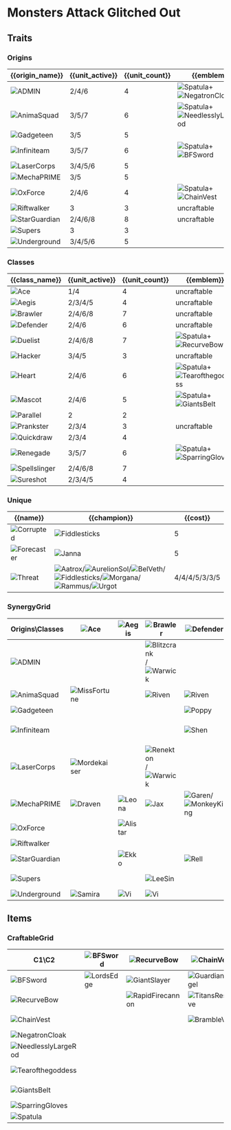 # Monsters Attack Glitched Out

## Traits
### Origins
| {{origin_name}}                                                       | {{unit_active}} | {{unit_count}} | {{emblem}}                                                                                                            | {{desc}} |
| -                                                                     | -               | -              | -                                                                                                                     | -        |
| ![ADMIN](../tfttraits/icon/set8.5/ADMINEmblemItem.png)                | 2/4/6           | 4              | ![Spatula](../tftitems/icon/set8.5/Spatula.png)+![NegatronCloak](../tftitems/icon/set8.5/NegatronCloak.png)           |          |
| ![AnimaSquad](../tfttraits/icon/set8.5/AnimaSquadEmblemItem.png)      | 3/5/7           | 6              | ![Spatula](../tftitems/icon/set8.5/Spatula.png)+![NeedlesslyLargeRod](../tftitems/icon/set8.5/NeedlesslyLargeRod.png) |          |
| ![Gadgeteen](../tfttraits/icon/set8.5/GenAEEmblemItem.png)            | 3/5             | 5              |                                                                                                                       |          |
| ![Infiniteam](../tfttraits/icon/set8.5/InfiniteamEmblemItem.png)      | 3/5/7           | 6              | ![Spatula](../tftitems/icon/set8.5/Spatula.png)+![BFSword](../tftitems/icon/set8.5/BFSword.png)                       |          |
| ![LaserCorps](../tfttraits/icon/set8.5/InterPolarisEmblemItem.png)    | 3/4/5/6         | 5              |                                                                                                                       |          |
| ![MechaPRIME](../tfttraits/icon/set8.5/ExoPrimeEmblemItem.png)        | 3/5             | 5              |                                                                                                                       |          |
| ![OxForce](../tfttraits/icon/set8.5/OxForceEmblemItem.png)            | 2/4/6           | 4              | ![Spatula](../tftitems/icon/set8.5/Spatula.png)+![ChainVest](../tftitems/icon/set8.5/ChainVest.png)                   |          |
| ![Riftwalker](../tfttraits/icon/set8.5/RiftwalkerEmblemItem.png)      | 3               | 3              | uncraftable                                                                                                           |          |
| ![StarGuardian](../tfttraits/icon/set8.5/StarGuardianEmblemItem.png)  | 2/4/6/8         | 8              | uncraftable                                                                                                           |          |
| ![Supers](../tfttraits/icon/set8.5/Supers.svg)                        | 3               | 3              |                                                                                                                       |          |
| ![Underground](../tfttraits/icon/set8.5/UndergroundTheEmblemItem.png) | 3/4/5/6         | 5              |                                                                                                                       |          |

### Classes
| {{class_name}}                                                    | {{unit_active}} | {{unit_count}} | {{emblem}}                                                                                                        | {{desc}} |
| -                                                                 | -               | -              | -                                                                                                                 | -        |
| ![Ace](../tfttraits/icon/set8.5/AceEmblemItem.png)                | 1/4             | 4              | uncraftable                                                                                                       |          |
| ![Aegis](../tfttraits/icon/set8.5/AegisEmblemItem.png)            | 2/3/4/5         | 4              | uncraftable                                                                                                       |          |
| ![Brawler](../tfttraits/icon/set8.5/BrawlerEmblemItem.png)        | 2/4/6/8         | 7              | uncraftable                                                                                                       |          |
| ![Defender](../tfttraits/icon/set8.5/DefenderEmblemItem.png)      | 2/4/6           | 6              | uncraftable                                                                                                       |          |
| ![Duelist](../tfttraits/icon/set8.5/DuelistEmblemItem.png)        | 2/4/6/8         | 7              | ![Spatula](../tftitems/icon/set8.5/Spatula.png)+![RecurveBow](../tftitems/icon/set8.5/RecurveBow.png)             |          |
| ![Hacker](../tfttraits/icon/set8.5/HackerEmblemItem.png)          | 3/4/5           | 3              | uncraftable                                                                                                       |          |
| ![Heart](../tfttraits/icon/set8.5/HeartEmblemItem.png)            | 2/4/6           | 6              | ![Spatula](../tftitems/icon/set8.5/Spatula.png)+![Tearofthegoddess](../tftitems/icon/set8.5/Tearofthegoddess.png) |          |
| ![Mascot](../tfttraits/icon/set8.5/MascotEmblemItem.png)          | 2/4/6           | 5              | ![Spatula](../tftitems/icon/set8.5/Spatula.png)+![GiantsBelt](../tftitems/icon/set8.5/GiantsBelt.png)             |          |
| ![Parallel](../tfttraits/icon/set8.5/Parallel.svg)                | 2               | 2              |                                                                                                                   |          |
| ![Prankster](../tfttraits/icon/set8.5/PranksterEmblemItem.png)    | 2/3/4           | 3              | uncraftable                                                                                                       |          |
| ![Quickdraw](../tfttraits/icon/set8.5/Quickdraw.svg)              | 2/3/4           | 4              |                                                                                                                   |          |
| ![Renegade](../tfttraits/icon/set8.5/RenegadeEmblemItem.png)      | 3/5/7           | 6              | ![Spatula](../tftitems/icon/set8.5/Spatula.png)+![SparringGloves](../tftitems/icon/set8.5/SparringGloves.png)     |          |
| ![Spellslinger](../tfttraits/icon/set8.5/ChannelerEmblemItem.png) | 2/4/6/8         | 7              |                                                                                                                   |          |
| ![Sureshot](../tfttraits/icon/set8.5/DeadeyeEmblemItem.png)       | 2/3/4/5         | 4              |                                                                                                                   |          |

### Unique
| {{name}}                                               | {{champion}}                                                                                                                                                                                                                                                                                                                                                                          | {{cost}}      |
| -                                                      | -                                                                                                                                                                                                                                                                                                                                                                                     | -             |
| ![Corrupted](../tfttraits/icon/set8.5/Corrupted.svg)   | ![Fiddlesticks](../tftchampions/icon/set8.5/Fiddlesticks.jpg)                                                                                                                                                                                                                                                                                                                         | 5             |
| ![Forecaster](../tfttraits/icon/set8.5/Forecaster.svg) | ![Janna](../tftchampions/icon/set8.5/Janna.jpg)                                                                                                                                                                                                                                                                                                                                       | 5             |
| ![Threat](../tfttraits/icon/set8.5/Threat.svg)         | ![Aatrox](../tftchampions/icon/set8.5/Aatrox.png)/![AurelionSol](../tftchampions/icon/set8.5/AurelionSol.jpg)/![BelVeth](../tftchampions/icon/set8.5/BelVeth.jpg)/![Fiddlesticks](../tftchampions/icon/set8.5/Fiddlesticks.jpg)/![Morgana](../tftchampions/icon/set8.5/Morgana.png)/![Rammus](../tftchampions/icon/set8.5/Rammus.jpg)/![Urgot](../tftchampions/icon/set8.5/Urgot.jpg) | 4/4/4/5/3/3/5 |

### SynergyGrid
| Origins\Classes                                                       | ![Ace](../tfttraits/icon/set8.5/AceEmblemItem.png)          | ![Aegis](../tfttraits/icon/set8.5/AegisEmblemItem.png) | ![Brawler](../tfttraits/icon/set8.5/BrawlerEmblemItem.png)                                                    | ![Defender](../tfttraits/icon/set8.5/DefenderEmblemItem.png)                                              | ![Duelist](../tfttraits/icon/set8.5/DuelistEmblemItem.png)  | ![Hacker](../tfttraits/icon/set8.5/HackerEmblemItem.png) | ![Heart](../tfttraits/icon/set8.5/HeartEmblemItem.png) | ![Mascot](../tfttraits/icon/set8.5/MascotEmblemItem.png) | ![Parallel](../tfttraits/icon/set8.5/Parallel.svg)            | ![Prankster](../tfttraits/icon/set8.5/PranksterEmblemItem.png) | ![Quickdraw](../tfttraits/icon/set8.5/Quickdraw.svg)        | ![Renegade](../tfttraits/icon/set8.5/RenegadeEmblemItem.png) | ![Spellslinger](../tfttraits/icon/set8.5/ChannelerEmblemItem.png)                           | ![Sureshot](../tfttraits/icon/set8.5/DeadeyeEmblemItem.png)                                                   |
| -                                                                     | -                                                           | -                                                      | -                                                                                                             | -                                                                                                         | -                                                           | -                                                        | -                                                      | -                                                        | -                                                             | -                                                              | -                                                           | -                                                            | -                                                                                           | -                                                                                                             |
| ![ADMIN](../tfttraits/icon/set8.5/ADMINEmblemItem.png)                |                                                             |                                                        | ![Blitzcrank](../tftchampions/icon/set8.5/Blitzcrank.jpg)/![Warwick](../tftchampions/icon/set8.5/Warwick.png) |                                                                                                           |                                                             | ![Leblanc](../tftchampions/icon/set8.5/Leblanc.jpg)      |                                                        |                                                          |                                                               |                                                                |                                                             | ![Camille](../tftchampions/icon/set8.5/Camille.jpg)          | ![Leblanc](../tftchampions/icon/set8.5/Leblanc.jpg)                                         |                                                                                                               |
| ![AnimaSquad](../tfttraits/icon/set8.5/AnimaSquadEmblemItem.png)      | ![MissFortune](../tftchampions/icon/set8.5/MissFortune.jpg) |                                                        | ![Riven](../tftchampions/icon/set8.5/Riven.jpg)                                                               | ![Riven](../tftchampions/icon/set8.5/Riven.jpg)                                                           | ![Vayne](../tftchampions/icon/set8.5/Vayne.jpg)             |                                                          |                                                        | ![Nasus](../tftchampions/icon/set8.5/Nasus.jpg)          |                                                               | ![Jinx](../tftchampions/icon/set8.5/Jinx.jpg)                  | ![MissFortune](../tftchampions/icon/set8.5/MissFortune.jpg) | ![Sylas](../tftchampions/icon/set8.5/Sylas.jpg)              |                                                                                             |                                                                                                               |
| ![Gadgeteen](../tfttraits/icon/set8.5/GenAEEmblemItem.png)            |                                                             |                                                        |                                                                                                               | ![Poppy](../tftchampions/icon/set8.5/Poppy.jpg)                                                           |                                                             |                                                          | ![Lulu](../tftchampions/icon/set8.5/Lulu.jpg)          | ![Nunu](../tftchampions/icon/set8.5/Nunu.jpg)            |                                                               | ![Gnar](../tftchampions/icon/set8.5/Gnar.png)                  |                                                             |                                                              | ![Annie](../tftchampions/icon/set8.5/Annie.jpg)                                             |                                                                                                               |
| ![Infiniteam](../tfttraits/icon/set8.5/InfiniteamEmblemItem.png)      |                                                             |                                                        |                                                                                                               | ![Shen](../tftchampions/icon/set8.5/Shen.png)                                                             | ![TwistedFate](../tftchampions/icon/set8.5/TwistedFate.png) | ![Shen](../tftchampions/icon/set8.5/Shen.png)            | ![Pantheon](../tftchampions/icon/set8.5/Pantheon.png)  |                                                          | ![EzrealFuture](../tftchampions/icon/set8.5/EzrealFuture.png) |                                                                | ![Lucian](../tftchampions/icon/set8.5/Lucian.png)           | ![Lucian](../tftchampions/icon/set8.5/Lucian.png)            | ![TwistedFate](../tftchampions/icon/set8.5/TwistedFate.png)                                 | ![Sivir](../tftchampions/icon/set8.5/Sivir.png)/![EzrealFuture](../tftchampions/icon/set8.5/EzrealFuture.png) |
| ![LaserCorps](../tfttraits/icon/set8.5/InterPolarisEmblemItem.png)    | ![Mordekaiser](../tftchampions/icon/set8.5/Mordekaiser.jpg) |                                                        | ![Renekton](../tftchampions/icon/set8.5/Renekton.jpg)/![Warwick](../tftchampions/icon/set8.5/Warwick.png)     |                                                                                                           | ![Yasuo](../tftchampions/icon/set8.5/Yasuo.jpg)             |                                                          |                                                        |                                                          |                                                               |                                                                |                                                             |                                                              |                                                                                             | ![Ashe](../tftchampions/icon/set8.5/Ashe.jpg)                                                                 |
| ![MechaPRIME](../tfttraits/icon/set8.5/ExoPrimeEmblemItem.png)        | ![Draven](../tftchampions/icon/set8.5/Draven.jpg)           | ![Leona](../tftchampions/icon/set8.5/Leona.jpg)        | ![Jax](../tftchampions/icon/set8.5/Jax.jpg)                                                                   | ![Garen](../tftchampions/icon/set8.5/Garen.png)/![MonkeyKing](../tftchampions/icon/set8.5/MonkeyKing.jpg) |                                                             |                                                          |                                                        |                                                          |                                                               |                                                                |                                                             | ![Leona](../tftchampions/icon/set8.5/Leona.jpg)              |                                                                                             |                                                                                                               |
| ![OxForce](../tfttraits/icon/set8.5/OxForceEmblemItem.png)            |                                                             | ![Alistar](../tftchampions/icon/set8.5/Alistar.jpg)    |                                                                                                               |                                                                                                           | ![Fiora](../tftchampions/icon/set8.5/Fiora.jpg)             |                                                          | ![Viego](../tftchampions/icon/set8.5/Viego.jpg)        | ![Alistar](../tftchampions/icon/set8.5/Alistar.jpg)      |                                                               |                                                                |                                                             | ![Viego](../tftchampions/icon/set8.5/Viego.jpg)              | ![Annie](../tftchampions/icon/set8.5/Annie.jpg)                                             |                                                                                                               |
| ![Riftwalker](../tfttraits/icon/set8.5/RiftwalkerEmblemItem.png)      |                                                             |                                                        |                                                                                                               |                                                                                                           |                                                             | ![Pyke](../tftchampions/icon/set8.5/Pyke.png)            |                                                        | ![Vex](../tftchampions/icon/set8.5/Vex.png)              |                                                               |                                                                |                                                             | ![Jhin](../tftchampions/icon/set8.5/Jhin.png)                |                                                                                             |                                                                                                               |
| ![StarGuardian](../tfttraits/icon/set8.5/StarGuardianEmblemItem.png)  |                                                             | ![Ekko](../tftchampions/icon/set8.5/Ekko.jpg)          |                                                                                                               | ![Rell](../tftchampions/icon/set8.5/Rell.jpg)                                                             | ![Nilah](../tftchampions/icon/set8.5/Nilah.jpg)             |                                                          | ![Syndra](../tftchampions/icon/set8.5/Syndra.jpg)      |                                                          |                                                               | ![Ekko](../tftchampions/icon/set8.5/Ekko.jpg)                  | ![Kaisa](../tftchampions/icon/set8.5/Kaisa.jpg)             |                                                              | ![Lux](../tftchampions/icon/set8.5/Lux.jpg)/![Neeko](../tftchampions/icon/set8.5/Neeko.png) |                                                                                                               |
| ![Supers](../tfttraits/icon/set8.5/Supers.svg)                        |                                                             |                                                        | ![LeeSin](../tftchampions/icon/set8.5/LeeSin.jpg)                                                             |                                                                                                           | ![Gangplank](../tftchampions/icon/set8.5/Gangplank.jpg)     |                                                          | ![LeeSin](../tftchampions/icon/set8.5/LeeSin.jpg)      | ![Malphite](../tftchampions/icon/set8.5/Malphite.jpg)    |                                                               |                                                                |                                                             |                                                              |                                                                                             |                                                                                                               |
| ![Underground](../tfttraits/icon/set8.5/UndergroundTheEmblemItem.png) | ![Samira](../tftchampions/icon/set8.5/Samira.jpg)           | ![Vi](../tftchampions/icon/set8.5/Vi.jpg)              | ![Vi](../tftchampions/icon/set8.5/Vi.jpg)                                                                     |                                                                                                           | ![Kayle](../tftchampions/icon/set8.5/Kayle.jpg)             |                                                          | ![Sona](../tftchampions/icon/set8.5/Sona.jpg)          |                                                          | ![Ezreal](../tftchampions/icon/set8.5/Ezreal.jpg)             |                                                                | ![Ezreal](../tftchampions/icon/set8.5/Ezreal.jpg)           |                                                              | ![Sona](../tftchampions/icon/set8.5/Sona.jpg)                                               | ![Samira](../tftchampions/icon/set8.5/Samira.jpg)                                                             |

## Items
### CraftableGrid
| C1\C2                                                                 | ![BFSword](../tftitems/icon/set8.5/BFSword.png)     | ![RecurveBow](../tftitems/icon/set8.5/RecurveBow.png)           | ![ChainVest](../tftitems/icon/set8.5/ChainVest.png)         | ![NegatronCloak](../tftitems/icon/set8.5/NegatronCloak.png)       | ![NeedlesslyLargeRod](../tftitems/icon/set8.5/NeedlesslyLargeRod.png)       | ![Tearofthegoddess](../tftitems/icon/set8.5/Tearofthegoddess.png) | ![GiantsBelt](../tftitems/icon/set8.5/GiantsBelt.png)         | ![SparringGloves](../tftitems/icon/set8.5/SparringGloves.png) | ![Spatula](../tftitems/icon/set8.5/Spatula.png)                           |
| -                                                                     | -                                                   | -                                                               | -                                                           | -                                                                 | -                                                                           | -                                                                 | -                                                             | -                                                             | -                                                                         |
| ![BFSword](../tftitems/icon/set8.5/BFSword.png)                       | ![LordsEdge](../tftitems/icon/set8.5/LordsEdge.jpg) | ![GiantSlayer](../tftitems/icon/set8.5/GiantSlayer.png)         | ![GuardianAngel](../tftitems/icon/set8.5/GuardianAngel.png) | ![Bloodthirster](../tftitems/icon/set8.5/Bloodthirster.png)       | ![HextechGunblade](../tftitems/icon/set8.5/HextechGunblade.png)             | ![SpearofShojin](../tftitems/icon/set8.5/SpearofShojin.png)       | ![ZekesHerald](../tftitems/icon/set8.5/ZekesHerald.png)       | ![InfinityEdge](../tftitems/icon/set8.5/InfinityEdge.png)     | ![InfiniteamEmblemItem](../tftitems/icon/set8.5/InfiniteamEmblemItem.png) |
| ![RecurveBow](../tftitems/icon/set8.5/RecurveBow.png)                 |                                                     | ![RapidFirecannon](../tftitems/icon/set8.5/RapidFirecannon.png) | ![TitansResolve](../tftitems/icon/set8.5/TitansResolve.png) | ![RunaansHurricane](../tftitems/icon/set8.5/RunaansHurricane.png) | ![GuinsoosRageblade](../tftitems/icon/set8.5/GuinsoosRageblade.jpg)         | ![StatikkShiv](../tftitems/icon/set8.5/StatikkShiv.png)           | ![ZzRotPortal](../tftitems/icon/set8.5/ZzRotPortal.png)       | ![LastWhisper](../tftitems/icon/set8.5/LastWhisper.png)       | ![DuelistEmblemItem](../tftitems/icon/set8.5/DuelistEmblemItem.png)       |
| ![ChainVest](../tftitems/icon/set8.5/ChainVest.png)                   |                                                     |                                                                 | ![BrambleVest](../tftitems/icon/set8.5/BrambleVest.png)     | ![IronWill](../tftitems/icon/set8.5/IronWill.png)                 | ![LocketoftheIronSolari](../tftitems/icon/set8.5/LocketoftheIronSolari.png) | ![Fimbulwinter](../tftitems/icon/set8.5/Fimbulwinter.png)         | ![SunfireCape](../tftitems/icon/set8.5/SunfireCape.png)       | ![Shroud](../tftitems/icon/set8.5/Shroud.png)                 | ![OxForceEmblemItem](../tftitems/icon/set8.5/OxForceEmblemItem.png)       |
| ![NegatronCloak](../tftitems/icon/set8.5/NegatronCloak.png)           |                                                     |                                                                 |                                                             | ![DragonsClaw](../tftitems/icon/set8.5/DragonsClaw.png)           | ![IonicSpark](../tftitems/icon/set8.5/IonicSpark.png)                       | ![Chalice](../tftitems/icon/set8.5/Chalice.png)                   | ![Zephyr](../tftitems/icon/set8.5/Zephyr.png)                 | ![Quicksilver](../tftitems/icon/set8.5/Quicksilver.jpg)       | ![ADMINEmblemItem](../tftitems/icon/set8.5/ADMINEmblemItem.png)           |
| ![NeedlesslyLargeRod](../tftitems/icon/set8.5/NeedlesslyLargeRod.png) |                                                     |                                                                 |                                                             |                                                                   | ![RabadonsDeathcap](../tftitems/icon/set8.5/RabadonsDeathcap.png)           | ![LudensEcho](../tftitems/icon/set8.5/LudensEcho.png)             | ![Morellonomicon](../tftitems/icon/set8.5/Morellonomicon.png) | ![ArcaneGauntlet](../tftitems/icon/set8.5/ArcaneGauntlet.jpg) | ![AnimaSquadEmblemItem](../tftitems/icon/set8.5/AnimaSquadEmblemItem.png) |
| ![Tearofthegoddess](../tftitems/icon/set8.5/Tearofthegoddess.png)     |                                                     |                                                                 |                                                             |                                                                   |                                                                             | ![BlueSentinel](../tftitems/icon/set8.5/BlueSentinel.png)         | ![Redemption](../tftitems/icon/set8.5/Redemption.png)         | ![HandofJustice](../tftitems/icon/set8.5/HandofJustice.jpg)   | ![HeartEmblemItem](../tftitems/icon/set8.5/HeartEmblemItem.png)           |
| ![GiantsBelt](../tftitems/icon/set8.5/GiantsBelt.png)                 |                                                     |                                                                 |                                                             |                                                                   |                                                                             |                                                                   | ![WarmogsArmor](../tftitems/icon/set8.5/WarmogsArmor.png)     | ![Guardbreaker](../tftitems/icon/set8.5/Guardbreaker.png)     | ![MascotEmblemItem](../tftitems/icon/set8.5/MascotEmblemItem.png)         |
| ![SparringGloves](../tftitems/icon/set8.5/SparringGloves.png)         |                                                     |                                                                 |                                                             |                                                                   |                                                                             |                                                                   |                                                               | ![ThiefsGloves](../tftitems/icon/set8.5/ThiefsGloves.png)     | ![RenegadeEmblemItem](../tftitems/icon/set8.5/RenegadeEmblemItem.png)     |
| ![Spatula](../tftitems/icon/set8.5/Spatula.png)                       |                                                     |                                                                 |                                                             |                                                                   |                                                                             |                                                                   |                                                               |                                                               | ![ForceofNature](../tftitems/icon/set8.5/ForceofNature.png)               |